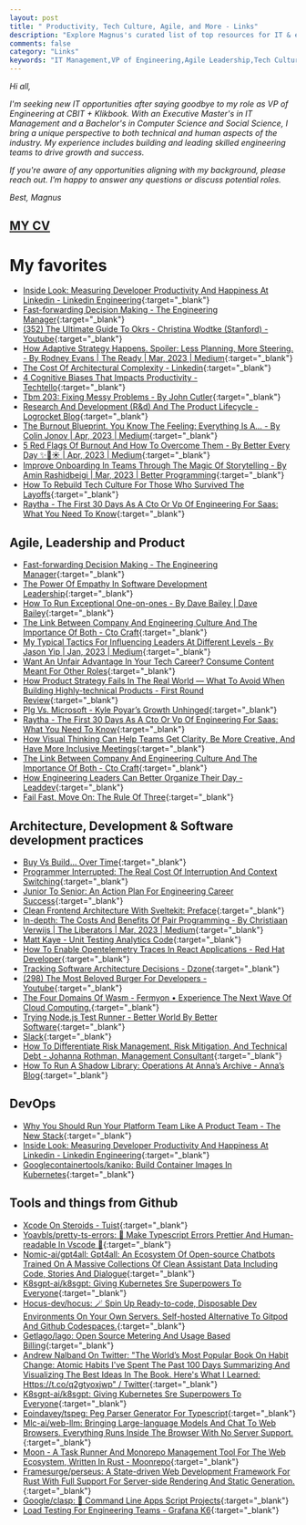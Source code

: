 ```yaml
---
layout: post
title: " Productivity, Tech Culture, Agile, and More - Links"
description: "Explore Magnus's curated list of top resources for IT & engineering leaders, featuring insights on productivity, tech culture, agile leadership, and more. Connect with Magnus for new opportunities in the IT industry."
comments: false
category: "Links"
keywords: "IT Management,VP of Engineering,Agile Leadership,Tech Culture,Engineering Productivity,Software Development Practices,Engineering Resources,Engineering Opportunities,Technical Leadership,Engineering Career Success"
---
```


*Hi all,*

*I'm seeking new IT opportunities after saying goodbye to my role as VP of Engineering at CBIT + Klikbook. With an Executive Master's in IT Management and a Bachelor's in Computer Science and Social Science, I bring a unique perspective to both technical and human aspects of the industry. My experience includes building and leading skilled engineering teams to drive growth and success.*

*If you're aware of any opportunities aligning with my background, please reach out. I'm happy to answer any questions or discuss potential roles.*

*Best, Magnus*

## [MY CV](https://udbjorg.net/assets/CV.pdf)

<!-- markdownlint-disable MD033 MD020 MD025-->
# My favorites<a name="favorites"></a>

- [Inside Look: Measuring Developer Productivity And Happiness At Linkedin - Linkedin Engineering](https://engineering.linkedin.com/blog/2023/inside-look--measuring-developer-productivity-and-happiness-at-l?utm_medium){:target="_blank"}
- [Fast-forwarding Decision Making - The Engineering Manager](https://www.theengineeringmanager.com/growth/fast-forwarding-decision-making/){:target="_blank"}
- [(352) The Ultimate Guide To Okrs - Christina Wodtke (Stanford) - Youtube](https://www.youtube.com/watch?v=kvkL18Ue0dE){:target="_blank"}
- [How Adaptive Strategy Happens. Spoiler: Less Planning, More Steering. - By Rodney Evans | The Ready | Mar, 2023 | Medium](https://medium.com/the-ready/how-adaptive-strategy-happens-f62674445634){:target="_blank"}
- [The Cost Of Architectural Complexity - Linkedin](https://www.linkedin.com/pulse/cost-architectural-complexity-abi-noda/){:target="_blank"}
- [4 Cognitive Biases That Impacts Productivity - Techtello](https://www.techtello.com/productivity-cognitive-biases/?utm_source&#x3D;pocket_saves){:target="_blank"}
- [Tbm 203: Fixing Messy Problems - By John Cutler](https://cutlefish.substack.com/p/tbm-203-fixing-messy-problems){:target="_blank"}
- [Research And Development (R&d) And The Product Lifecycle - Logrocket Blog](https://blog.logrocket.com/product-management/research-and-development-rd-product-lifecycle/#research-and-development-rd-vs-product-development){:target="_blank"}
- [The Burnout Blueprint. You Know The Feeling: Everything Is A… - By Colin Jonov | Apr, 2023 | Medium](https://medium.com/@colin.jonov10/the-burnout-blueprint-7776927a0ac8){:target="_blank"}
- [5 Red Flags Of Burnout And How To Overcome Them - By Better Every Day ✨🌈☀️ | Apr, 2023 | Medium](https://medium.com/@thepicturespeaksofficial/5-red-flags-of-burnout-and-how-to-overcome-them-80ab34e25382){:target="_blank"}
- [Improve Onboarding In Teams Through The Magic Of Storytelling - By Amin Rashidbeigi | Mar, 2023 | Better Programming](https://betterprogramming.pub/improve-onboarding-in-teams-through-the-magic-of-storytelling-31b7fc479483){:target="_blank"}
- [How To Rebuild Tech Culture For Those Who Survived The Layoffs](https://www.infoq.com/articles/rebuild-tech-culture-layoffs/){:target="_blank"}
- [Raytha - The First 30 Days As A Cto Or Vp Of Engineering For Saas: What You Need To Know](https://raytha.com/blog/The-First-30-Days-as-a-CTO-or-VP-of-Engineering-What-You-Need-to-Know?utm_source&#x3D;pocket_saves){:target="_blank"}

## Agile, Leadership and Product<a name="agile"></a>

- [Fast-forwarding Decision Making - The Engineering Manager](https://www.theengineeringmanager.com/growth/fast-forwarding-decision-making/){:target="_blank"}
- [The Power Of Empathy In Software Development Leadership](https://www.codertoleader.com/the-power-of-empathy-in-software-development-leadership/?utm_medium){:target="_blank"}
- [How To Run Exceptional One-on-ones - By Dave Bailey | Dave Bailey](https://medium.dave-bailey.com/how-to-run-exceptional-one-on-ones-7cf9f22fce6e){:target="_blank"}
- [The Link Between Company And Engineering Culture And The Importance Of Both - Cto Craft](https://ctocraft.com/blog/link-between-company-and-engineering-culture-and-the-importance-of-both/){:target="_blank"}
- [My Typical Tactics For Influencing Leaders At Different Levels - By Jason Yip | Jan, 2023 | Medium](https://jchyip.medium.com/my-typical-tactics-for-influencing-leaders-at-different-levels-88166dcb3e5d){:target="_blank"}
- [Want An Unfair Advantage In Your Tech Career? Consume Content Meant For Other Roles](https://matthewgrohman.substack.com/p/want-an-unfair-advantage-in-your?utm_source&#x3D;pocket_saves){:target="_blank"}
- [How Product Strategy Fails In The Real World — What To Avoid When Building Highly-technical Products - First Round Review](https://review.firstround.com/how-product-strategy-fails-in-the-real-world-what-to-avoid-when-building-highly-technical-products){:target="_blank"}
- [Plg Vs. Microsoft - Kyle Poyar’s Growth Unhinged](https://kylepoyar.substack.com/p/plg-vs-microsoft?publication_id=311430&post_id=109663530&isFreemail=true){:target="_blank"}
- [Raytha - The First 30 Days As A Cto Or Vp Of Engineering For Saas: What You Need To Know](https://raytha.com/blog/The-First-30-Days-as-a-CTO-or-VP-of-Engineering-What-You-Need-to-Know?utm_source&#x3D;pocket_saves){:target="_blank"}
- [How Visual Thinking Can Help Teams Get Clarity, Be More Creative, And Have More Inclusive Meetings](https://www.infoq.com/articles/visual-thinking/){:target="_blank"}
- [The Link Between Company And Engineering Culture And The Importance Of Both - Cto Craft](https://ctocraft.com/blog/link-between-company-and-engineering-culture-and-the-importance-of-both/){:target="_blank"}
- [How Engineering Leaders Can Better Organize Their Day - Leaddev](https://leaddev.com/process/how-engineering-leaders-can-better-organize-their-day){:target="_blank"}
- [Fail Fast, Move On: The Rule Of Three](https://failfastmoveon.blogspot.com/2023/03/the-rule-of-three.html){:target="_blank"}


## Architecture, Development & Software development practices <a name="development"></a>

- [Buy Vs Build... Over Time](http://blogs.newardassociates.com/blog/2023/buy-vs-build-over-time.html?utm_medium){:target="_blank"}
- [Programmer Interrupted: The Real Cost Of Interruption And Context Switching](https://contextkeeper.io/blog/the-real-cost-of-an-interruption-and-context-switching/){:target="_blank"}
- [Junior To Senior: An Action Plan For Engineering Career Success](https://github.com/readme/guides/engineering-career-success?utm_medium){:target="_blank"}
- [Clean Frontend Architecture With Sveltekit: Preface](https://nikoheikkila.fi/blog/clean-frontend-architecture-with-sveltekit/?ck_subscriber_id=1747563971){:target="_blank"}
- [In-depth: The Costs And Benefits Of Pair Programming - By Christiaan Verwijs | The Liberators | Mar, 2023 | Medium](https://medium.com/the-liberators/in-depth-the-costs-and-benefits-of-pair-programming-b4b54b27c6ff){:target="_blank"}
- [Matt Kaye - Unit Testing Analytics Code](https://matthewrkaye.com/posts/series/doing-data-science/2023-04-03-unit-testing/unit-testing.html){:target="_blank"}
- [How To Enable Opentelemetry Traces In React Applications - Red Hat Developer](https://developers.redhat.com/articles/2023/03/22/how-enable-opentelemetry-traces-react-applications){:target="_blank"}
- [Tracking Software Architecture Decisions - Dzone](https://dzone.com/articles/tracking-software-architecture-decisions){:target="_blank"}
- [(298) The Most Beloved Burger For Developers - Youtube](https://www.youtube.com/watch?v=7swoLEqABhQ){:target="_blank"}
- [The Four Domains Of Wasm - Fermyon • Experience The Next Wave Of Cloud Computing.](https://www.fermyon.com/blog/four-domains-wasm){:target="_blank"}
- [Trying Node.js Test Runner - Better World By Better Software](https://glebbahmutov.com/blog/trying-node-test-runner/){:target="_blank"}
- [Slack](https://martinfowler.com/bliki/Slack.html){:target="_blank"}
- [How To Differentiate Risk Management, Risk Mitigation, And Technical Debt - Johanna Rothman, Management Consultant](https://www.jrothman.com/mpd/2023/04/how-to-differentiate-risk-management-risk-mitigation-and-technical-debt/){:target="_blank"}
- [How To Run A Shadow Library: Operations At Anna’s Archive - Anna’s Blog](https://annas-blog.org/how-to-run-a-shadow-library.html){:target="_blank"}

## DevOps<a name="devops"></a>

- [Why You Should Run Your Platform Team Like A Product Team - The New Stack](https://thenewstack.io/why-you-should-run-your-platform-team-like-a-product-team/){:target="_blank"}
- [Inside Look: Measuring Developer Productivity And Happiness At Linkedin - Linkedin Engineering](https://engineering.linkedin.com/blog/2023/inside-look--measuring-developer-productivity-and-happiness-at-l?utm_medium){:target="_blank"}
- [Googlecontainertools/kaniko: Build Container Images In Kubernetes](https://github.com/GoogleContainerTools/kaniko){:target="_blank"}

## Tools and things from Github <a name="tools"></a>

- [Xcode On Steroids - Tuist](https://tuist.io/){:target="_blank"}
- [Yoavbls/pretty-ts-errors: 🔵 Make Typescript Errors Prettier And Human-readable In Vscode 🎀](https://github.com/yoavbls/pretty-ts-errors){:target="_blank"}
- [Nomic-ai/gpt4all: Gpt4all: An Ecosystem Of Open-source Chatbots Trained On A Massive Collections Of Clean Assistant Data Including Code, Stories And Dialogue](https://github.com/nomic-ai/gpt4all){:target="_blank"}
- [K8sgpt-ai/k8sgpt: Giving Kubernetes Sre Superpowers To Everyone](https://github.com/k8sgpt-ai/k8sgpt){:target="_blank"}
- [Hocus-dev/hocus: 🪄 Spin Up Ready-to-code, Disposable Dev Environments On Your Own Servers. Self-hosted Alternative To Gitpod And Github Codespaces.](https://github.com/hocus-dev/hocus){:target="_blank"}
- [Getlago/lago: Open Source Metering And Usage Based Billing](https://github.com/getlago/lago){:target="_blank"}
- [Andrew Nalband On Twitter: "The World’s Most Popular Book On Habit Change: Atomic Habits I've Spent The Past 100 Days Summarizing And Visualizing The Best Ideas In The Book. Here's What I Learned: Https://t.co/q2gtyoxjwp" / Twitter](https://twitter.com/nalband/status/1631338158976638976){:target="_blank"}
- [K8sgpt-ai/k8sgpt: Giving Kubernetes Sre Superpowers To Everyone](https://github.com/k8sgpt-ai/k8sgpt){:target="_blank"}
- [Eoindavey/tspeg: Peg Parser Generator For Typescript](https://github.com/EoinDavey/tsPEG/tree/master){:target="_blank"}
- [Mlc-ai/web-llm: Bringing Large-language Models And Chat To Web Browsers. Everything Runs Inside The Browser With No Server Support.](https://github.com/mlc-ai/web-llm){:target="_blank"}
- [Moon - A Task Runner And Monorepo Management Tool For The Web Ecosystem, Written In Rust - Moonrepo](https://moonrepo.dev/moon){:target="_blank"}
- [Framesurge/perseus: A State-driven Web Development Framework For Rust With Full Support For Server-side Rendering And Static Generation.](https://github.com/framesurge/perseus){:target="_blank"}
- [Google/clasp: 🔗 Command Line Apps Script Projects](https://github.com/google/clasp){:target="_blank"}
- [Load Testing For Engineering Teams - Grafana K6](https://k6.io/){:target="_blank"}
